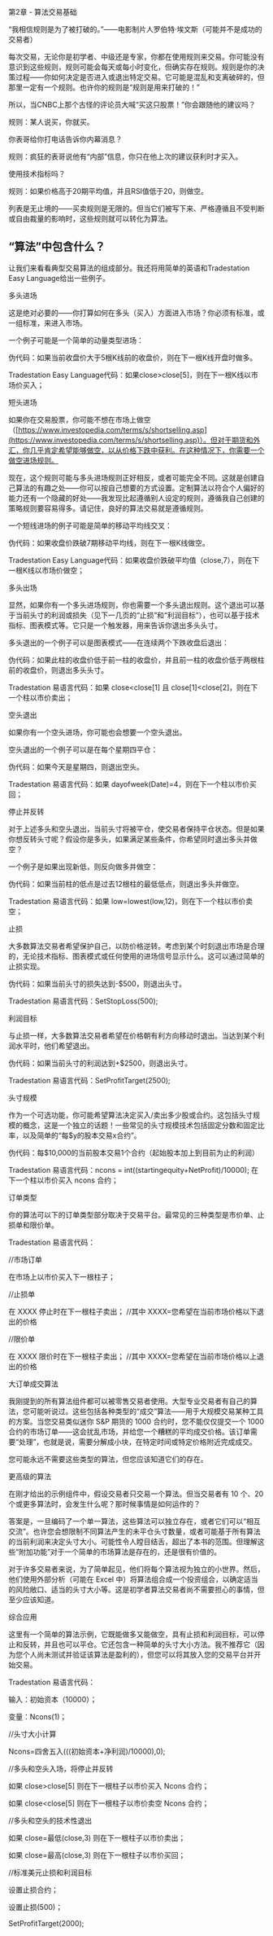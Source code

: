 第2章 - 算法交易基础

“我相信规则是为了被打破的。”——电影制片人罗伯特·埃文斯（可能并不是成功的交易者）

每次交易，无论你是初学者、中级还是专家，你都在使用规则来交易。你可能没有意识到这些规则，规则可能会每天或每小时变化，但确实存在规则。规则是你的决策过程——你如何决定是否进入或退出特定交易。它可能是混乱和支离破碎的，但那里一定有一个规则。也许你的规则是“规则是用来打破的！”

所以，当CNBC上那个古怪的评论员大喊“买这只股票！”你会跟随他的建议吗？

规则：某人说买，你就买。

你表哥给你打电话告诉你内幕消息？

规则：疯狂的表哥说他有“内部”信息，你只在他上次的建议获利时才买入。

使用技术指标吗？

规则：如果价格高于20期平均值，并且RSI值低于20，则做空。

列表是无止境的——买卖规则是无限的。但当它们被写下来、严格遵循且不受判断或自由裁量的影响时，这些规则就可以转化为算法。

## “算法”中包含什么？

让我们来看看典型交易算法的组成部分。我还将用简单的英语和Tradestation Easy Language给出一些例子。

多头进场

这是绝对必要的——你打算如何在多头（买入）方面进入市场？你必须有标准，或一组标准，来进入市场。

一个例子可能是一个简单的动量类型进场：

伪代码：如果当前收盘价大于5根K线前的收盘价，则在下一根K线开盘时做多。

Tradestation Easy Language代码：如果close>close[5]，则在下一根K线以市场价买入；

短头进场

如果你在交易股票，你可能不想在市场上做空（[https://www.investopedia.com/terms/s/shortselling.asp](https://www.investopedia.com/terms/s/shortselling.asp)）。但对于期货和外汇，你几乎肯定希望能够做空，以从价格下跌中获利。在这种情况下，你需要一个做空进场规则。

现在，这个规则可能与多头进场规则正好相反，或者可能完全不同。这就是创建自己算法的有趣之处——你可以按自己想要的方式设置。定制算法以符合个人偏好的能力还有一个隐藏的好处——我发现比起遵循别人设定的规则，遵循我自己创建的策略规则要容易得多。请记住，良好的算法交易就是遵循规则。

一个短线进场的例子可能是简单的移动平均线交叉：

伪代码：如果收盘价跌破7期移动平均线，则在下一根K线做空。

Tradestation Easy Language代码：如果收盘价跌破平均值（close,7），则在下一根K线以市场价做空；

多头出场

显然，如果你有一个多头进场规则，你也需要一个多头退出规则。这个退出可以基于当前头寸的利润或损失（见下一几页的“止损”和“利润目标”），也可以基于技术指标、图表模式等。它只是一个触发器，用来告诉你退出多头头寸。

多头退出的一个例子可以是图表模式——在连续两个下跌收盘后退出：

伪代码：如果此柱的收盘价低于前一柱的收盘价，并且前一柱的收盘价低于两根柱前的收盘价，则退出多头头寸。

Tradestation 易语言代码：如果 close<close[1] 且 close[1]<close[2]，则在下一个柱以市价卖出；

空头退出

如果你有一个空头进场，你可能也会想要一个空头退出。

空头退出的一个例子可以是在每个星期四平仓：

伪代码：如果今天是星期四，则退出空头。

Tradestation 易语言代码：如果 dayofweek(Date)=4，则在下一个柱以市价买回；

停止并反转

对于上述多头和空头退出，当前头寸将被平仓，使交易者保持平仓状态。但是如果你想反转头寸呢？假设你是多头，如果满足某些条件，你希望同时退出多头并做空？

一个例子是如果出现新低，则反向做多并做空：

伪代码：如果当前柱的低点是过去12根柱的最低低点，则退出多头并做空。

Tradestation 易语言代码：如果 low=lowest(low,12)，则在下一个柱以市价卖空；

止损

大多数算法交易者希望保护自己，以防价格逆转。考虑到某个时刻退出市场是合理的，无论技术指标、图表模式或任何使用的进场信号显示什么。这可以通过简单的止损实现。

伪代码：如果当前头寸的损失达到-$500，则退出头寸。

Tradestation 易语言代码：SetStopLoss(500);

利润目标

与止损一样，大多数算法交易者希望在价格朝有利方向移动时退出。当达到某个利润水平时，他们希望退出。

伪代码：如果当前头寸的利润达到+$2500，则退出头寸。

Tradestation 易语言代码：SetProfitTarget(2500);

头寸规模

作为一个可选功能，你可能希望算法决定买入/卖出多少股或合约。这包括头寸规模的概念，这是一个独立的话题！一些常见的头寸规模技术包括固定分数和固定比率，以及简单的“每$y的股本交易x合约”。

伪代码：每$10,000的当前股本交易1个合约（起始股本加上到目前为止的利润）

Tradestation 易语言代码：ncons = int((startingequity+NetProfit)/10000); 在下一个柱以市价买入 ncons 合约；

订单类型

你的算法可以下的订单类型部分取决于交易平台。最常见的三种类型是市价单、止损单和限价单。

Tradestation 易语言代码：

//市场订单

在市场上以市价买入下一根柱子；

//止损单

在 XXXX 停止时在下一根柱子卖出； //其中 XXXX=您希望在当前市场价格以下退出的价格

//限价单

在 XXXX 限价时在下一根柱子卖出； //其中 XXXX=您希望在当前市场价格以上退出的价格

大订单成交算法

我刚提到的所有算法组件都可以被零售交易者使用。大型专业交易者有自己的算法，您可能听说过。这些包括各种类型的“成交”算法——用于大规模交易某种工具的方案。当您交易类似迷你 S&P 期货的 1000 合约时，您不能仅仅提交一个 1000 合约的市场订单——这会扰乱市场，并给您一个糟糕的平均成交价格。该订单需要“处理”，也就是说，需要分解成小块，在特定时间或特定价格附近完成成交。

您可能永远不需要这些类型的算法，但您应该知道它们的存在。

更高级的算法

在刚才给出的示例组件中，假设交易者只交易一个算法。但当交易者有 10 个、20 个或更多算法时，会发生什么呢？那时候事情是如何运作的？

答案是，一旦编码了一个单一算法，这些算法可以独立存在，或者它们可以“相互交流”。也许您会想限制不同算法产生的未平仓头寸数量，或者可能基于所有算法的当前利润来决定头寸大小。可能性令人瞠目结舌，超出了本书的范围。但理解这些“附加功能”对于一个简单的市场算法是存在的，还是很有价值的。

对于许多交易者来说，为了简单起见，他们将每个算法视为独立的小世界。然后，他们使用外部分析（可能在 Excel 中）将算法组合成一个投资组合，以确定适当的风险敞口、适当的头寸大小等。这是初学者算法交易者尚不需要担心的事情，但至少应该知道。

综合应用

这里有一个简单的算法示例，它既能做多又能做空，具有止损和利润目标，可以停止和反转，并且也可以平仓。它还包含一种简单的头寸大小方法。我不推荐它（因为您个人尚未测试并验证该算法是盈利的），但您可以将其放入您的交易平台并开始交易。

Tradestation 易语言代码：

输入：初始资本（10000）；

变量：Ncons(1)；

//头寸大小计算

Ncons=四舍五入(((初始资本+净利润)/10000),0);

//多头和空头入场，将停止并反转

如果 close>close[5] 则在下一根柱子以市价买入 Ncons 合约；

如果 close<close[5] 则在下一根柱子以市价卖空 Ncons 合约；

//多头和空头的技术性退出

如果 close=最低(close,3) 则在下一根柱子以市价卖出；

如果 close=最高(close,3) 则在下一根柱子以市价买回；

//标准美元止损和利润目标

设置止损合约；

设置止损(500)；

SetProfitTarget(2000);
